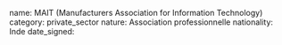 name: MAIT (Manufacturers Association for Information Technology)
category: private_sector
nature:  Association professionnelle 
nationality: Inde
date_signed:
    